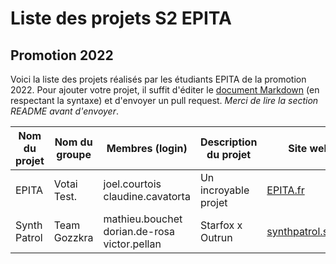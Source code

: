 # Liste des projets S2 EPITA
## Promotion 2022

Voici la liste des projets réalisés par les étudiants EPITA de la promotion 2022. Pour ajouter votre projet, il suffit d'éditer le [document Markdown](https://github.com/Epinnal/SUP/blob/master/S2/ProjetS2_2018.md) (en respectant la syntaxe) et d'envoyer un pull request. *Merci de lire la section README avant d'envoyer*.

<!-- README -->
<!-- Insérez les logins en commençant par celui du chef de groupe -->
<!-- Merci de bien respecter l'ordre des colonnes et de séparer chaque colonne par | -->
<!-- Le site web est facultatif, mais c'est toujours sympa le mettre ! -->
<!-- Avant de push, merci de bien vérifier le rendu Markdown -->

| Nom du projet | Nom du groupe | Membres (login) | Description du projet | Site web |
|------|--------|--------------|--------------|--------|
|EPITA| Votai Test. | joel.courtois claudine.cavatorta | Un incroyable projet | [EPITA.fr](http://www.epita.fr) |
|Synth Patrol| Team Gozzkra | mathieu.bouchet dorian.de-rosa victor.pellan | Starfox x Outrun | [synthpatrol.space](http://synthpatrol.space) |
